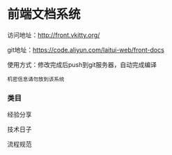 # 前端文档系统

访问地址：http://front.vkitty.org/

git地址：https://code.aliyun.com/laitui-web/front-docs

使用方式：修改完成后push到git服务器，自动完成编译

`机密信息请勿放到该系统`



### 类目

经验分享

技术日子

流程规范

